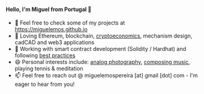 #### Hello, I'm Miguel from Portugal 👋

- 📝 Feel free to check some of my projects at https://miguelemos.github.io
- 💙 Loving Ethereum, blockchain, [cryptoeconomics](https://miguelemos.co), mechanism design, cadCAD and web3 applications 
- 🌱 Working with smart contract development (Solidity / Hardhat) and following [best practices](https://consensys.github.io/smart-contract-best-practices) 
- 😄 Personal interests include: [analog photography](https://www.some-places-some-spaces.com), [composing music](https://doorsopendoors.bandcamp.com), playing tennis & meditation
- 📫 Feel free to reach out @ miguelemospereira [at] gmail [dot] com - I'm eager to hear from you!

<!--
**miguelemos/miguelemos** is a ✨ _special_ ✨ repository because its `README.md` (this file) appears on your GitHub profile.
-->
